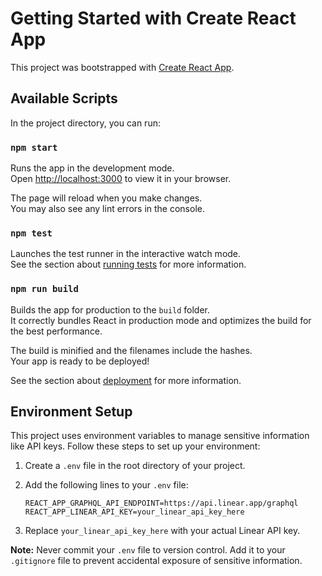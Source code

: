 # Getting Started with Create React App

This project was bootstrapped with [Create React App](https://github.com/facebook/create-react-app).

## Available Scripts

In the project directory, you can run:

### `npm start`

Runs the app in the development mode.\
Open [http://localhost:3000](http://localhost:3000) to view it in your browser.

The page will reload when you make changes.\
You may also see any lint errors in the console.

### `npm test`

Launches the test runner in the interactive watch mode.\
See the section about [running tests](https://facebook.github.io/create-react-app/docs/running-tests) for more information.

### `npm run build`

Builds the app for production to the `build` folder.\
It correctly bundles React in production mode and optimizes the build for the best performance.

The build is minified and the filenames include the hashes.\
Your app is ready to be deployed!

See the section about [deployment](https://facebook.github.io/create-react-app/docs/deployment) for more information.

## Environment Setup

This project uses environment variables to manage sensitive information like API keys. 
Follow these steps to set up your environment:

1. Create a `.env` file in the root directory of your project.
2. Add the following lines to your `.env` file:

   ```
   REACT_APP_GRAPHQL_API_ENDPOINT=https://api.linear.app/graphql
   REACT_APP_LINEAR_API_KEY=your_linear_api_key_here
   ```

3. Replace `your_linear_api_key_here` with your actual Linear API key.

**Note:** Never commit your `.env` file to version control. Add it to your `.gitignore` file to prevent accidental exposure of sensitive information.